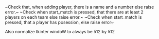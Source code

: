 ~Check that, when adding player, there is a name and a number else raise error.~
~Check when start_match is pressed, that there are at least 2 players on each team else raise error.~
~Check when start_match is pressed, that a player has posession, else raise error~

Also normalize tkinter windoW to always be 512 by 512
